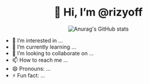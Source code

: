 <style>
  *{align-items:center}
</style>

<center>
<h1> 👋 Hi, I’m @rizyoff</h1>

![Anurag's GitHub stats](https://github-readme-stats.vercel.app/api?username=rizyoff&show_icons=true&theme=radical)
</center>

- 👀 I’m interested in ...
- 🌱 I’m currently learning ...
- 💞️ I’m looking to collaborate on ...
- 📫 How to reach me ...
- 😄 Pronouns: ...
- ⚡ Fun fact: ...

<!---
rizyoff/rizyoff is a ✨ special ✨ repository because its `README.md` (this file) appears on your GitHub profile.
You can click the Preview link to take a look at your changes.
--->

